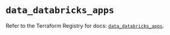 # `data_databricks_apps`

Refer to the Terraform Registry for docs: [`data_databricks_apps`](https://registry.terraform.io/providers/databricks/databricks/1.79.0/docs/data-sources/apps).
